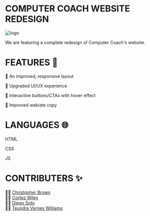 # COMPUTER COACH WEBSITE REDESIGN 
<!DOCTYPE html>
   <head>
       <meta charset="utf-8">
       <meta http-equiv="X-UA-Compatible" content="IE=edge">
       <title></title>
       <meta name="description" content="">
       <meta name="viewport" content="width=device-width, initial-scale=1">
       <link rel="stylesheet" href="styles.css">
       <link href="https://fonts.googleapis.com/css?family=Montserrat:500&display=swap" rel="stylesheet">
   </head>
   <body>
  <div class="logo">
  <img src="https://www.computercoach.com/images/logo.jpg" alt="logo"
       </div>
    <div>
<p>We are featuring a complete redesign of Computer Coach's website.</p>
    </div>
    <h1>FEATURES 🎉</h1>
    <p>🔆 An improved, responsive layout </p>
    <p>🔆 Upgraded UI/UX experience</p>
    <p> 🔆 Interactive buttons/CTAs with hover effect</p>
    <p>🔆 Improved webiste copy</p>
    <div>
      <div>
        <h1>LANGUAGES 🌐</h1>
        <p>
          HTML
        </p>
         <p>
          CSS
        </p>
         <p>
          JS
        </p>
      </div>
    <h1>CONTRIBUTERS ✨<h/>
      </div>
      <div>
       👨🏾 <a href="https://github.com/chris13-afk">Christopher Brown</a>
         <br>
       👨🏾 <a href="https://github.com/thekingtez">Cortez Wiley</a>
         <br>
       👨🏽 <a href="https://github.com/Alonso9825">Diego Soto</a>
         <br>
       👩🏾  <a href="https://github.com/teedevs">Teundra Varnes Williams</a>
    </div>
    
   
</body>
    
